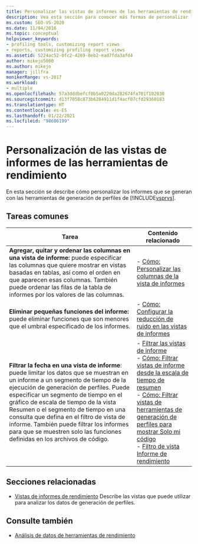 ```yaml
---
title: Personalizar las vistas de informes de las herramientas de rendimiento | Microsoft Docs
description: Vea esta sección para conocer más formas de personalizar los informes generados con las Herramientas de generación de perfiles de Visual Studio.
ms.custom: SEO-VS-2020
ms.date: 11/04/2016
ms.topic: conceptual
helpviewer_keywords:
- profiling tools, customizing report views
- reports, customizing profiling report views
ms.assetid: 5224ac52-0fc2-4269-8eb2-ead7fda3afd4
author: mikejo5000
ms.author: mikejo
manager: jillfra
monikerRange: vs-2017
ms.workload:
- multiple
ms.openlocfilehash: 57a3dddbefcf0b5a0220da282674fa781f102030
ms.sourcegitcommit: d13f7050c873b6284911d1f4acf07cfd29360183
ms.translationtype: HT
ms.contentlocale: es-ES
ms.lasthandoff: 01/22/2021
ms.locfileid: "98686199"
---
```

# <a name="customize-performance-tools-report-views"></a>Personalización de las vistas de informes de las herramientas de rendimiento
En esta sección se describe cómo personalizar los informes que se generan con las herramientas de generación de perfiles de [!INCLUDE[vsprvs](../code-quality/includes/vsprvs_md.md)].

## <a name="common-tasks"></a>Tareas comunes

|Tarea|Contenido relacionado|
|----------|---------------------|
|**Agregar, quitar y ordenar las columnas en una vista de informe:** puede especificar las columnas que quiere mostrar en vistas basadas en tablas, así como el orden en que aparecen esas columnas. También puede ordenar las filas de la tabla de informes por los valores de las columnas.|-   [Cómo: Personalizar las columnas de la vista de informes](../profiling/how-to-customize-report-view-columns.md)|
|**Eliminar pequeñas funciones del informe:** puede eliminar funciones que son menores que el umbral especificado de los informes.|-   [Cómo: Configurar la reducción de ruido en las vistas de informes](../profiling/how-to-configure-noise-reduction-in-report-views.md)|
|**Filtrar la fecha en una vista de informe**: puede limitar los datos que se muestran en un informe a un segmento de tiempo de la ejecución de generación de perfiles. Puede especificar un segmento de tiempo en el gráfico de escala de tiempo de la vista Resumen o el segmento de tiempo en una consulta que defina en el filtro de vista de informe. También puede filtrar los informes para que se muestren solo las funciones definidas en los archivos de código.|-   [Filtrar las vistas de informe](../profiling/filtering-report-views.md)<br />-   [Cómo: Filtrar vistas de informe desde la escala de tiempo de resumen](../profiling/how-to-filter-report-views-from-the-summary-timeline.md)<br />-   [Cómo: Filtrar vistas de herramientas de generación de perfiles para mostrar Solo mi código](../profiling/how-to-filter-profiling-tools-report-views-to-display-just-my-code.md)<br />-   [Filtro de vista Informe de rendimiento](../profiling/performance-report-view-filter.md)|

## <a name="related-sections"></a>Secciones relacionadas
- [Vistas de informes de rendimiento](../profiling/performance-report-views.md) Describe las vistas que puede utilizar para analizar los datos de generación de perfiles.

## <a name="see-also"></a>Consulte también
- [Análisis de datos de herramientas de rendimiento](../profiling/analyzing-performance-tools-data.md)
